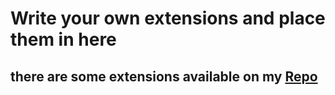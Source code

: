 # Write your own extensions and place them in here 
## there are some extensions available on my [Repo](https://github.com/Lainupcomputer/pycord-bb-extensions-public)

